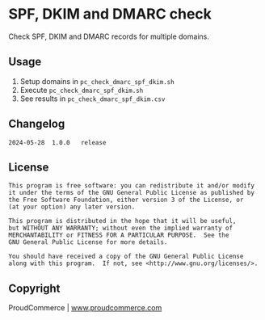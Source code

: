 # SPF, DKIM and DMARC check

Check SPF, DKIM and DMARC records for multiple domains.

## Usage

1. Setup domains in `pc_check_dmarc_spf_dkim.sh`
2. Execute `pc_check_dmarc_spf_dkim.sh`
3. See results in `pc_check_dmarc_spf_dkim.csv`

## Changelog

    2024-05-28  1.0.0   release

## License

    This program is free software: you can redistribute it and/or modify
    it under the terms of the GNU General Public License as published by
    the Free Software Foundation, either version 3 of the License, or
    (at your option) any later version.

    This program is distributed in the hope that it will be useful,
    but WITHOUT ANY WARRANTY; without even the implied warranty of
    MERCHANTABILITY or FITNESS FOR A PARTICULAR PURPOSE.  See the
    GNU General Public License for more details.

    You should have received a copy of the GNU General Public License
    along with this program.  If not, see <http://www.gnu.org/licenses/>.

## Copyright

ProudCommerce | www.proudcommerce.com
